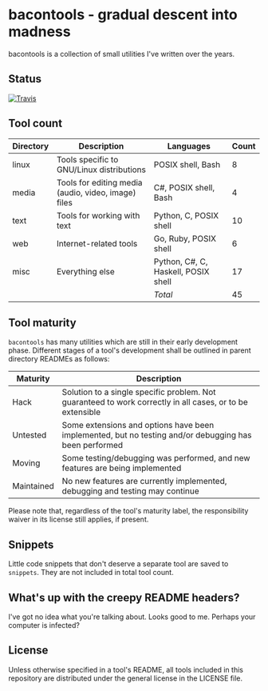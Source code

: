 bacontools - gradual descent into madness
=========================================
bacontools is a collection of small utilities I've written over the years.

Status
------
[![Travis][travis]](https://travis-ci.org/bacondropped/bacontools/)

Tool count
----------
| Directory | Description                                         | Languages                           | Count |
|-----------|-----------------------------------------------------|-------------------------------------|-------|
| linux     | Tools specific to GNU/Linux distributions           | POSIX shell, Bash                   | 8     |
| media     | Tools for editing media (audio, video, image) files | C#, POSIX shell, Bash               | 4     |
| text      | Tools for working with text                         | Python, C, POSIX shell              | 10    |
| web       | Internet-related tools                              | Go, Ruby, POSIX shell               | 6     |
| misc      | Everything else                                     | Python, C#, C, Haskell, POSIX shell | 17    |
|           |                                                     | *Total*                             | 45    |

Tool maturity
-------------
`bacontools` has many utilities which are still in their early development
phase. Different stages of a tool's development shall be outlined in parent
directory READMEs as follows:

| Maturity   | Description                                                                                               |
|------------|-----------------------------------------------------------------------------------------------------------|
| Hack       | Solution to a single specific problem. Not guaranteed to work correctly in all cases, or to be extensible |
| Untested   | Some extensions and options have been implemented, but no testing and/or debugging has been performed     |
| Moving     | Some testing/debugging was performed, and new features are being implemented                              |
| Maintained | No new features are currently implemented, debugging and testing may continue                             |

Please note that, regardless of the tool's maturity label, the responsibility
waiver in its license still applies, if present.

Snippets
--------
Little code snippets that don't deserve a separate tool are saved to
`snippets`. They are not included in total tool count.

What's up with the creepy README headers?
-----------------------------------------
I've got no idea what you're talking about. Looks good to me. Perhaps your
computer is infected?

License
-------
Unless otherwise specified in a tool's README, all tools included in this
repository are distributed under the general license in the LICENSE file.

[travis]: https://img.shields.io/travis/bacondropped/bacontools.svg
